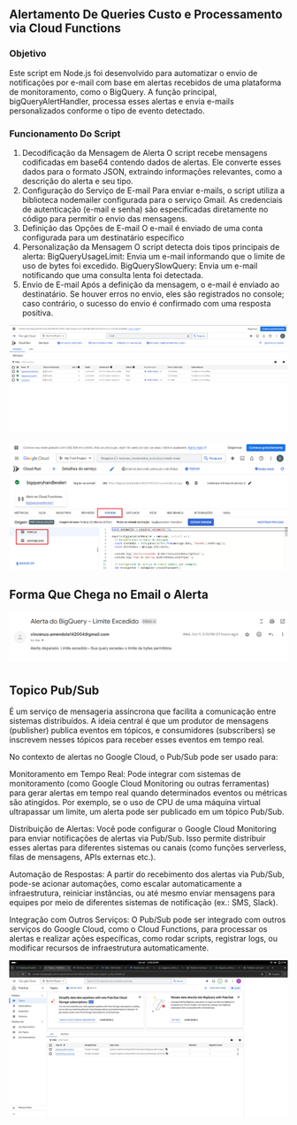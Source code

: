 ## Alertamento De Queries Custo e Processamento via Cloud Functions 
### Objetivo
Este script em Node.js foi desenvolvido para automatizar o envio de notificações por e-mail com base em alertas recebidos de uma plataforma de monitoramento, como o BigQuery. A função principal, bigQueryAlertHandler, processa esses alertas e envia e-mails personalizados conforme o tipo de evento detectado.

### Funcionamento Do Script
1. Decodificação da Mensagem de Alerta
O script recebe mensagens codificadas em base64 contendo dados de alertas. Ele converte esses dados para o formato JSON, extraindo informações relevantes, como a descrição do alerta e seu tipo.
2. Configuração do Serviço de E-mail
Para enviar e-mails, o script utiliza a biblioteca nodemailer configurada para o serviço Gmail. As credenciais de autenticação (e-mail e senha) são especificadas diretamente no código para permitir o envio das mensagens.
3. Definição das Opções de E-mail
O e-mail é enviado de uma conta configurada para um destinatário específico
4. Personalização da Mensagem
O script detecta dois tipos principais de alerta: BigQueryUsageLimit: Envia um e-mail informando que o limite de uso de bytes foi excedido.
BigQuerySlowQuery: Envia um e-mail notificando que uma consulta lenta foi detectada.
5. Envio de E-mail
Após a definição da mensagem, o e-mail é enviado ao destinatário. Se houver erros no envio, eles são registrados no console; caso contrário, o sucesso do envio é confirmado com uma resposta positiva.

![alt text](<img/Cloud Run 5.png>)

![alt text](<img/Imagem 2 Cloud Run.png>)



## Forma Que Chega no Email o Alerta
![alt text](<img/Alerta Gmail Cloud Run 3.png>)

## Topico Pub/Sub
É um serviço de mensageria assíncrona que facilita a comunicação entre sistemas distribuídos. A ideia central é que um produtor de mensagens (publisher) publica eventos em tópicos, e consumidores (subscribers) se inscrevem nesses tópicos para receber esses eventos em tempo real.

No contexto de alertas no Google Cloud, o Pub/Sub pode ser usado para:

Monitoramento em Tempo Real: Pode integrar com sistemas de monitoramento (como Google Cloud Monitoring ou outras ferramentas) para gerar alertas em tempo real quando determinados eventos ou métricas são atingidos. Por exemplo, se o uso de CPU de uma máquina virtual ultrapassar um limite, um alerta pode ser publicado em um tópico Pub/Sub.

Distribuição de Alertas: Você pode configurar o Google Cloud Monitoring para enviar notificações de alertas via Pub/Sub. Isso permite distribuir esses alertas para diferentes sistemas ou canais (como funções serverless, filas de mensagens, APIs externas etc.).

Automação de Respostas: A partir do recebimento dos alertas via Pub/Sub, pode-se acionar automações, como escalar automaticamente a infraestrutura, reiniciar instâncias, ou até mesmo enviar mensagens para equipes por meio de diferentes sistemas de notificação (ex.: SMS, Slack).

Integração com Outros Serviços: O Pub/Sub pode ser integrado com outros serviços do Google Cloud, como o Cloud Functions, para processar os alertas e realizar ações específicas, como rodar scripts, registrar logs, ou modificar recursos de infraestrutura automaticamente.

![alt text](<img/Pub Sub 4.png>)